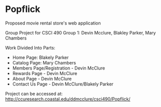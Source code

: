 # Popflick

Proposed movie rental store's web application

Group Project for CSCI 490
Group 1: Devin Mcclure, Blakley Parker, Mary Chambers

Work Divided Into Parts:

* Home Page: Blakely Parker
* Catalog Page: Mary Chambers
* Members Page/Registration - Devin McClure
* Rewards Page - Devin McClure
* About Page - Devin McClure
* Contact Us Page - Devin McClure/Blakely Parker

Project can be accessed at: http://ccuresearch.coastal.edu/ddmcclure/csci490/Popflick/